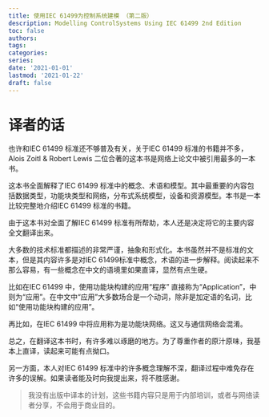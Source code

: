```yaml
---
title: 使用IEC 61499为控制系统建模 （第二版）
description: Modelling ControlSystems Using IEC 61499 2nd Edition
toc: false
authors: 
tags:
categories:
series:
date: '2021-01-01'
lastmod: '2021-01-22'
draft: false
---
```


# 译者的话

也许和IEC 61499 标准还不够普及有关，关于IEC 61499 标准的书籍并不多，Alois Zoitl & Robert Lewis 二位合著的这本书是网络上论文中被引用最多的一本书。

这本书全面解释了IEC 61499 标准中的概念、术语和模型。其中最重要的内容包括数据类型，功能块类型和网络，分布式系统模型，设备和资源模型。本书是一本比较完整地介绍IEC 61499 标准的书籍。

由于这本书对全面了解IEC 61499 标准有所帮助，本人还是决定将它的主要内容全文翻译出来。

大多数的技术标准都描述的非常严谨，抽象和形式化。本书虽然并不是标准的文本，但是其内容许多是对IEC 61499标准中概念，术语的进一步解释。阅读起来不那么容易，有一些概念在中文的语境里如果直译，显然有点生硬。

比如在IEC 61499 中，使用功能块构建的应用“程序” 直接称为“Application”，中则为“应用”。在中文中“应用”大多数场合是一个动词，除非是加定语的名词，比如“使用功能块构建的应用”。

再比如，在IEC 61499 中将应用称为是功能块网络。这又与通信网络会混淆。

总之，在翻译这本书时，有许多难以琢磨的地方。为了尊重作者的原汁原味，我基本上直译，读起来可能有点拗口。

另一方面，本人对IEC 61499 标准中的许多概念理解不深，翻译过程中难免存在许多的误解。如果读者能及时向我提出来，将不胜感谢。

> 我没有出版中译本的计划，这些书籍内容只是用于内部培训，或者与网络读者分享，不会用于商业目的。
